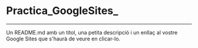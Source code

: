 # Practica_GoogleSites_
---
Un README.md amb un títol, una petita descripció i un enllaç al vostre Google Sites que s'haurà de veure en clicar-lo.
